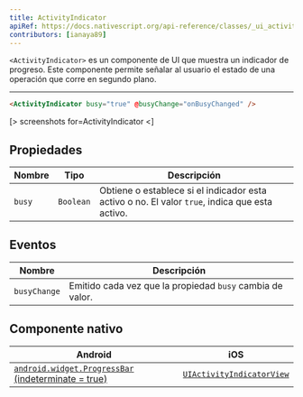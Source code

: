 ```yaml
---
title: ActivityIndicator
apiRef: https://docs.nativescript.org/api-reference/classes/_ui_activity_indicator_.activityindicator
contributors: [ianaya89]
---
```


`<ActivityIndicator>` es un componente de UI que muestra un indicador de progreso. Este componente permite señalar al usuario el estado de una operación que corre en segundo plano.

---

```html
<ActivityIndicator busy="true" @busyChange="onBusyChanged" />
```

[> screenshots for=ActivityIndicator <]

## Propiedades

| Nombre | Tipo | Descripción |
|------|------|-------------|
| `busy` | `Boolean` | Obtiene o establece si el indicador esta activo o no. El valor `true`, indica que esta activo.

## Eventos

| Nombre | Descripción |
|------|-------------|
| `busyChange`| Emitido cada vez que la propiedad `busy` cambia de valor.

## Componente nativo

| Android | iOS |
|---------|-----|
| [`android.widget.ProgressBar` (indeterminate = true)](https://developer.android.com/reference/android/widget/ProgressBar.html)	| [`UIActivityIndicatorView`](https://developer.apple.com/documentation/uikit/uiactivityindicatorview)